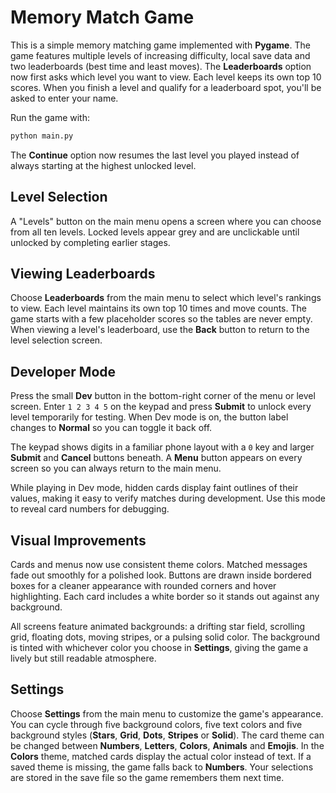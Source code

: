 # Memory Match Game

This is a simple memory matching game implemented with **Pygame**. The game features
multiple levels of increasing difficulty, local save data and two leaderboards
(best time and least moves). The **Leaderboards** option now first asks which
level you want to view. Each level keeps its own top 10 scores. When you finish
a level and qualify for a leaderboard spot, you'll be asked to enter your name.

Run the game with:

```bash
python main.py
```

The **Continue** option now resumes the last level you played instead of always
starting at the highest unlocked level.

## Level Selection
A "Levels" button on the main menu opens a screen where you can choose from all ten levels. Locked levels appear grey and are unclickable until unlocked by completing earlier stages.

## Viewing Leaderboards
Choose **Leaderboards** from the main menu to select which level's rankings to view. Each level maintains its own top 10 times and move counts. The game starts with a few placeholder scores so the tables are never empty. When viewing a level's leaderboard, use the **Back** button to return to the level selection screen.

## Developer Mode
Press the small **Dev** button in the bottom-right corner of the menu or level screen. Enter `1 2 3 4 5` on the keypad and press **Submit** to unlock every level temporarily for testing. When Dev mode is on, the button label changes to **Normal** so you can toggle it back off.

The keypad shows digits in a familiar phone layout with a `0` key and larger **Submit** and **Cancel** buttons beneath. A **Menu** button appears on every screen so you can always return to the main menu.

While playing in Dev mode, hidden cards display faint outlines of their values, making it easy to verify matches during development. Use this mode to reveal card numbers for debugging.


## Visual Improvements
Cards and menus now use consistent theme colors. Matched messages fade out
smoothly for a polished look. Buttons are drawn inside bordered boxes for a
cleaner appearance with rounded corners and hover highlighting. Each card
includes a white border so it stands out against any background.

All screens feature animated backgrounds: a drifting star field, scrolling
grid, floating dots, moving stripes, or a pulsing solid color. The background
is tinted with whichever color you choose in **Settings**, giving the game a
lively but still readable atmosphere.

## Settings
Choose **Settings** from the main menu to customize the game's appearance.
You can cycle through five background colors, five text colors and five
background styles (**Stars**, **Grid**, **Dots**, **Stripes** or **Solid**).
The card theme can be changed between **Numbers**, **Letters**, **Colors**,
**Animals** and **Emojis**. In the **Colors** theme,
matched cards display the actual color instead of text. If a saved theme is
missing, the game falls back to **Numbers**. Your selections are stored in the
save file so the game remembers them next time.
